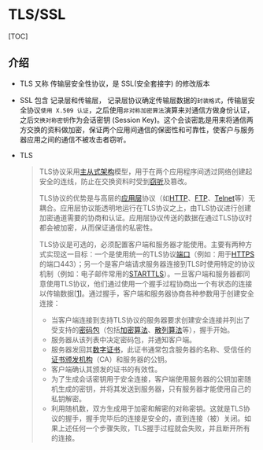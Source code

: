 # TLS/SSL

\[TOC]

## 介绍

* TLS 又称 传输层安全性协议，是 SSL(安全套接字) 的修改版本
* SSL 包含 记录层和传输层， 记录层协议确定传输层数据的`封装格式`，传输层安全协议`使用 X.509 认证`，之后使用`非对称加密算法`演算来对通信方做身份认证，之后`交换对称密钥`作为会话密钥 (Session Key)。这个会谈密匙是用来将通信两方交换的资料做加密，保证两个应用间通信的保密性和可靠性，使客户与服务器应用之间的通信不被攻击者窃听。
*   TLS

    > TLS协议采用[主从式架构](https://zh.wikipedia.org/wiki/%E4%B8%BB%E5%BE%9E%E5%BC%8F%E6%9E%B6%E6%A7%8B)模型，用于在两个应用程序间透过网络创建起安全的连线，防止在交换资料时受到[窃听](https://zh.wikipedia.org/wiki/%E7%AB%8A%E8%81%BD)及篡改。
    >
    > TLS协议的优势是与高层的[应用层](https://zh.wikipedia.org/wiki/%E5%BA%94%E7%94%A8%E5%B1%82)协议（如[HTTP](https://zh.wikipedia.org/wiki/%E8%B6%85%E6%96%87%E6%9C%AC%E4%BC%A0%E8%BE%93%E5%8D%8F%E8%AE%AE)、[FTP](https://zh.wikipedia.org/wiki/%E6%96%87%E4%BB%B6%E4%BC%A0%E8%BE%93%E5%8D%8F%E8%AE%AE)、[Telnet](https://zh.wikipedia.org/wiki/Telnet)等）无耦合。应用层协议能透明地运行在TLS协议之上，由TLS协议进行创建加密通道需要的协商和认证。应用层协议传送的数据在通过TLS协议时都会被加密，从而保证通信的私密性。
    >
    > TLS协议是可选的，必须配置客户端和服务器才能使用。主要有两种方式实现这一目标：一个是使用统一的TLS协议[端口](https://zh.wikipedia.org/wiki/%E9%80%9A%E8%A8%8A%E5%9F%A0)（例如：用于[HTTPS](https://zh.wikipedia.org/wiki/HTTPS)的端口443）；另一个是客户端请求服务器连接到TLS时使用特定的协议机制（例如：电子邮件常用的[STARTTLS](https://zh.wikipedia.org/wiki/STARTTLS)）。一旦客户端和服务器都同意使用TLS协议，他们通过使用一个握手过程协商出一个有状态的连接以传输数据\[[1\]](https://zh.wikipedia.org/wiki/%E5%82%B3%E8%BC%B8%E5%B1%A4%E5%AE%89%E5%85%A8%E6%80%A7%E5%8D%94%E5%AE%9A#cite\_note-1)。通过握手，客户端和服务器协商各种参数用于创建安全连接：
    >
    > * 当客户端连接到支持TLS协议的服务器要求创建安全连接并列出了受支持的[密码包](https://zh.wikipedia.org/wiki/%E5%AF%86%E7%A0%81%E5%A5%97%E4%BB%B6)（包括[加密算法](https://zh.wikipedia.org/wiki/%E5%8A%A0%E5%AF%86%E7%AE%97%E6%B3%95)、[散列算法](https://zh.wikipedia.org/wiki/%E6%95%A3%E5%88%97%E7%AE%97%E6%B3%95)等），握手开始。
    > * 服务器从该列表中决定密码包，并通知客户端。
    > * 服务器发回其[数字证书](https://zh.wikipedia.org/wiki/%E6%95%B0%E5%AD%97%E8%AF%81%E4%B9%A6)，此证书通常包含服务器的名称、受信任的[证书颁发机构](https://zh.wikipedia.org/wiki/%E8%AF%81%E4%B9%A6%E9%A2%81%E5%8F%91%E6%9C%BA%E6%9E%84)（CA）和服务器的公钥。
    > * 客户端确认其颁发的证书的有效性。
    > * 为了生成会话密钥用于安全连接，客户端使用服务器的公钥加密随机生成的密钥，并将其发送到服务器，只有服务器才能使用自己的私钥解密。
    > * 利用随机数，双方生成用于加密和解密的对称密钥。这就是TLS协议的握手，握手完毕后的连接是安全的，直到连接（被）关闭。如果上述任何一个步骤失败，TLS握手过程就会失败，并且断开所有的连接。

